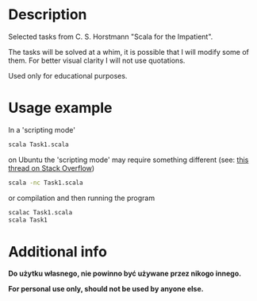 # Description

Selected tasks from C. S. Horstmann "Scala for the Impatient".

The tasks will be solved at a whim, it is possible that I will modify some of them.
For better visual clarity I will not use quotations.

Used only for educational purposes.

# Usage example

In a 'scripting mode'

```bash
scala Task1.scala
```

on Ubuntu the 'scripting mode' may require something different (see: [this thread on Stack Overflow](https://stackoverflow.com/questions/50876388/scala-script-doesnt-run-on-ubuntu))

```bash
scala -nc Task1.scala
```

or compilation and then running the program

```bash
scalac Task1.scala
scala Task1
```

# Additional info

**Do użytku własnego, nie powinno być używane przez nikogo innego.**

**For personal use only, should not be used by anyone else.**
